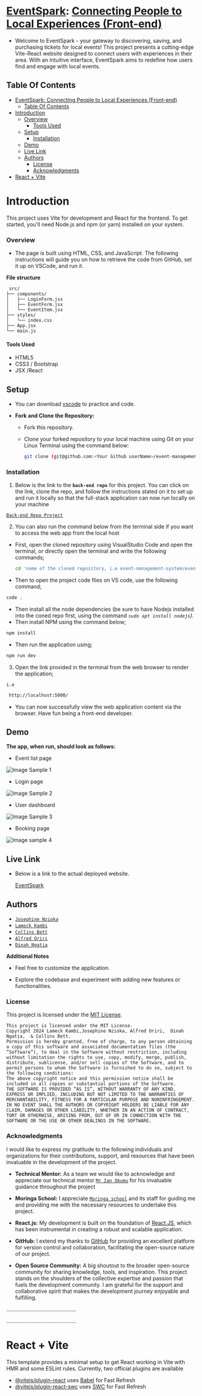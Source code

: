 # **<u>EventSpark</u>**: <u>Connecting People to Local Experiences (Front-end)</u>

- Welcome to EventSpark - your gateway to discovering, saving, and purchasing tickets for local events! This project presents a cutting-edge Vite-React website designed to connect users with experiences in their area. With an intuitive interface, EventSpark aims to redefine how users find and engage with local events.

## Table Of Contents

- [EventSpark: Connecting People to Local Experiences (Front-end)](#eventspark-connecting-people-to-local-experiences-front-end)
  - [Table Of Contents](#table-of-contents)
- [Introduction](#introduction)
    - [Overview](#overview)
      - [Tools Used](#tools-used)
  - [Setup](#setup)
    - [Installation](#installation)
  - [Demo](#demo)
  - [Live Link](#live-link)
  - [Authors](#authors)
    - [License](#license)
    - [Acknowledgments](#acknowledgments)
- [React + Vite](#react--vite)

# Introduction

This project uses Vite for development and React for the frontend. To get started, you'll need Node.js and npm (or yarn) installed on your system.


### Overview

- The page is built using HTML, CSS, and JavaScript. The following instructions will guide you on how to retrieve the code from GitHub, set it up on VSCode, and run it.


**File structure**

```
 src/
├── components/
│   ├── LoginForm.jsx
│   ├── EventForm.jsx
│   └── EventItem.jsx
├── styles/
│   └── index.css
├── App.jsx
└── main.js
```

#### Tools Used

- HTML5
- CSS3 / Bootstrap
- JSX /React


## Setup

- You can download [vscode](https://code.visualstudio.com/download) to practice and code.

- **Fork and Clone the Repository:**

   - Fork this repository.  
   - Clone your forked repository to your local machine using Git on your Linux Terminal using the command below:

     ```bash
     git clone (git@github.com:<Your Github userName>/event-management-system.git)
     ```


### Installation

1. Below is the link to the **`back-end repo`** for this project. You can click on the link, clone the repo, and follow the instructions stated on it to set up and run it locally so that the full-stack application can now run locally on your machine 

[`Back-end Repo Project`](https://github.com/Dinah-Ngatia5/event-management-api.git)


2. You can also run the command below from the terminal side if you want to access the web app from the local host

- First, open the cloned repository using VisualStudio Code and open the terminal, or directly open the terminal and write the following commands;

  ```bash
  cd 'name of the cloned repository, i.e event-management-system/event-management-app'
  ```

- Then to open the project code files on VS code, use the following command;

```bash
code .
```

- Then install all the node dependencies (be sure to have Nodejs installed into the coned repo first, using the command *`sudo apt install nodejs`)*.
- Then install NPM using the command below;
  
```bash
npm install
```
  
- Then run the application using;
  
```bash
npm run dev
```

3. Open the link provided in the terminal from the web browser to render the application;


`i.e`
```bash
 http://localhost:5000/
```

- You can now successfully view the web application content via the browser.
Have fun being a front-end developer.


## Demo

**The app, when run, should look as follows:**

- Event list page

![Image Sample 1](/event-management-app/src/assets/Eventlist.png)

- Login page

![Image Sample 2](/event-management-app/src/assets/Loginpage.png)


- User dashboard

![Image Sample 3](/event-management-app/src/assets/Userdashboard.png)

- Booking page

![Image sample 4](/event-management-app/src/assets/Bookingpage.png)


## Live Link

- Below is a link to the actual deployed website.

    [EventSpark](https://event-management-system-iicb.onrender.com/)


## Authors

- [`Josephine Nzioka`](https://github.com/SafnetCo2)
- [`Lameck Kambi`](https://github.com/LameckKambi)
- [`Collins Bett`](https://github.com/collinsbett023)
- [`Alfred Oriri`](https://github.com/Oriri04)
- [`Dinah Ngatia`](https://github.com/Dinah-Ngatia5) 

**Additional Notes**

- Feel free to customize the application.

- Explore the codebase and experiment with adding new features or functionalities.

### License
This project is licensed under the [MIT License](LICENSE).
```
This project is licensed under the MIT License.
Copyright 2024 Lameck Kambi,Josephine Nzioka, Alfred Oriri,  Dinah Ngatia,  & Collins Bett.
Permission is hereby granted, free of charge, to any person obtaining a copy of this software and associated documentation files (the “Software”), to deal in the Software without restriction, including without limitation the rights to use, copy, modify, merge, publish, distribute, sublicense, and/or sell copies of the Software, and to permit persons to whom the Software is furnished to do so, subject to the following conditions:
The above copyright notice and this permission notice shall be included in all copies or substantial portions of the Software.
THE SOFTWARE IS PROVIDED “AS IS”, WITHOUT WARRANTY OF ANY KIND, EXPRESS OR IMPLIED, INCLUDING BUT NOT LIMITED TO THE WARRANTIES OF MERCHANTABILITY, FITNESS FOR A PARTICULAR PURPOSE AND NONINFRINGEMENT. IN NO EVENT SHALL THE AUTHORS OR COPYRIGHT HOLDERS BE LIABLE FOR ANY CLAIM, DAMAGES OR OTHER LIABILITY, WHETHER IN AN ACTION OF CONTRACT, TORT OR OTHERWISE, ARISING FROM, OUT OF OR IN CONNECTION WITH THE SOFTWARE OR THE USE OR OTHER DEALINGS IN THE SOFTWARE.
```


### Acknowledgments

I would like to express my gratitude to the following individuals and organizations for their contributions, support, and resources that have been invaluable in the development of the project.

- **Technical Mentor:** As a team we would like to acknowledge and appreciate our  technical mentor [`Mr Ian Okumu`](https://github.com/otsembo) for his invaluable guidance throughout the project

- **Moringa School:** I appreciate [`Moringa school`](https://www.googleadservices.com/pagead/aclk?sa=L&ai=DChcSEwiK9-Tw_aKEAxU2QUECHcwOCDoYABAAGgJ3cw&ase=2&gclid=EAIaIQobChMIivfk8P2ihAMVNkFBAh3MDgg6EAAYASAAEgJSB_D_BwE&ohost=www.google.com&cid=CAASJORoHa2LLpPz846DBxVhhEyz_mIvcNnHZ_R4tWoL3IuSCcmYsA&sig=AOD64_04tJFd3Gstl7m-sNfbwiempwyFwg&q&nis=4&adurl&ved=2ahUKEwifmODw_aKEAxUhRKQEHaoDBq0Q0Qx6BAgFEAE) and its staff for guiding me and  providing me with the necessary resources to undertake this project.


- **React.js:** My development is built on the foundation of [React.JS](https://react.dev/), which has been instrumental in creating a robust and scalable application.

- **GitHub:** I extend my thanks to [GitHub](https://github.com/) for providing an excellent platform for version control and collaboration, facilitating the open-source nature of our project.

- **Open Source Community:** A big shoutout to the broader open-source community for sharing knowledge, tools, and inspiration. This project stands on the shoulders of the collective expertise and passion that fuels the development community.
I am grateful for the support and collaborative spirit that makes the development journey enjoyable and fulfilling.

..............................................

..............................................

# React + Vite

This template provides a minimal setup to get React working in Vite with HMR and some ESLint rules.
Currently, two official plugins are available

- [@vitejs/plugin-react](https://github.com/vitejs/vite-plugin-react/blob/main/packages/plugin-react/README.md) uses [Babel](https://babeljs.io/) for Fast Refresh
- [@vitejs/plugin-react-swc](https://github.com/vitejs/vite-plugin-react-swc) uses [SWC](https://swc.rs/) for Fast Refresh
